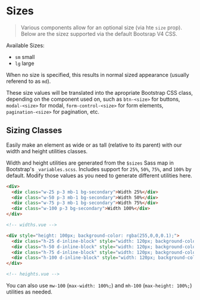 # Sizes

> Various components allow for an optional size (via hte `size` prop). Below are the
sizez supported via the default Bootsrap V4 CSS.

Available Sizes:

* `sm` small
* `lg` large

When no size is specified, this results in normal sized appearance (usually
referend to as `md`).

These size values will be translated into the apropriate Bootstrap CSS class,
depending on the component used on, such as `btn-<size>` for buttons, `modal-<size>`
for modal, `form-control-<size>` for form elements, `pagination-<size>` for
pagination, etc.

## Sizing Classes
Easily make an element as wide or as tall (relative to its parent) with our width
and height utilities classes.

Width and height utilities are generated from the `$sizes` Sass map in Bootstrap's
`_variables.scss`. Includes support for `25%`, `50%`, `75%`, and `100%` by default.
Modify those values as you need to generate different utilities here.

```html
<div>
  <div class="w-25 p-3 mb-1 bg-secondary">Width 25%</div>
  <div class="w-50 p-3 mb-1 bg-secondary">Width 50%</div>
  <div class="w-75 p-3 mb-1 bg-secondary">Width 75%</div>
  <div class="w-100 p-3 bg-secondary">Width 100%</div>
</div>

<!-- widths.vue -->
```

```html
<div style="height: 100px; background-color: rgba(255,0,0,0.1);">
  <div class="h-25 d-inline-block" style="width: 120px; background-color: rgba(0,0,255,.1)">Height 25%</div>
  <div class="h-50 d-inline-block" style="width: 120px; background-color: rgba(0,0,255,.1)">Height 50%</div>
  <div class="h-75 d-inline-block" style="width: 120px; background-color: rgba(0,0,255,.1)">Height 75%</div>
  <div class="h-100 d-inline-block" style="width: 120px; background-color: rgba(0,0,255,.1)">Height 100%</div>
</div>

<!-- heights.vue -->
```

You can also use `mw-100` (`max-width: 100%;`) and `mh-100` (`max-height: 100%;`) utilities as needed.

